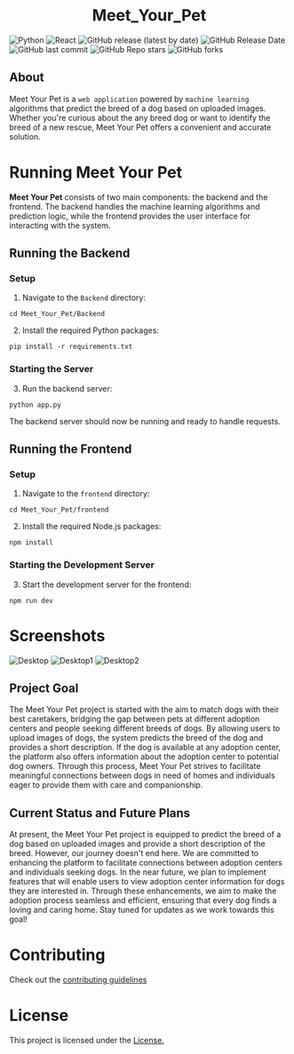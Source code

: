 <div align="center">
  
# Meet_Your_Pet
</div>

![Python](https://img.shields.io/badge/python-v3.10%2B-blue)
![React](https://img.shields.io/badge/react-v18.2.66-blue)
![GitHub release (latest by date)](https://img.shields.io/github/v/release/Dheerajjha451/Meet_Your_Pet)
![GitHub Release Date](https://img.shields.io/github/release-date/Dheerajjha451/Meet_Your_Pet?logo=github)
![GitHub last commit](https://img.shields.io/github/last-commit/Dheerajjha451/Meet_Your_Pet?logo=github)
![GitHub Repo stars](https://img.shields.io/github/stars/Dheerajjha451/Meet_Your_Pet?style=social)
![GitHub forks](https://img.shields.io/github/forks/Dheerajjha451/Meet_Your_Pet?style=social)

## About
Meet Your Pet is a `web application` powered by `machine learning` algorithms that predict the breed of a dog based on uploaded images. Whether you're curious about the any breed dog or want to identify the breed of a new rescue, Meet Your Pet offers a convenient and accurate solution.

# Running Meet Your Pet

**Meet Your Pet** consists of two main components: the backend and the frontend. The backend handles the machine learning algorithms and prediction logic, while the frontend provides the user interface for interacting with the system.

## Running the Backend

### Setup

1. Navigate to the `Backend` directory:

```
cd Meet_Your_Pet/Backend
```

2. Install the required Python packages:

```
pip install -r requirements.txt
```

### Starting the Server

3. Run the backend server:

```
python app.py
```

The backend server should now be running and ready to handle requests.

## Running the Frontend

### Setup

1. Navigate to the `frontend` directory:

```
cd Meet_Your_Pet/frontend
```

2. Install the required Node.js packages:

```
npm install
```

### Starting the Development Server

3. Start the development server for the frontend:

```
npm run dev
```
# Screenshots
![Desktop](https://github.com/Dheerajjha451/Meet_Your_Pet/assets/106474979/22c4a889-88ec-409f-bd99-6c1e260ff141)
![Desktop1](https://github.com/Dheerajjha451/Meet_Your_Pet/assets/106474979/528605fe-cabc-4a4e-a705-108d2d307496)
![Desktop2](https://github.com/Dheerajjha451/Meet_Your_Pet/assets/106474979/5a6fa828-cc75-427b-b545-9b6b30a69a06)


## Project Goal
The Meet Your Pet project is started with the aim to match dogs with their best caretakers, bridging the gap between pets at different adoption centers and people seeking different breeds of dogs. By allowing users to upload images of dogs, the system predicts the breed of the dog and provides a short description. If the dog is available at any adoption center, the platform also offers information about the adoption center to potential dog owners. Through this process, Meet Your Pet strives to facilitate meaningful connections between dogs in need of homes and individuals eager to provide them with care and companionship.

## Current Status and Future Plans

At present, the Meet Your Pet project is equipped to predict the breed of a dog based on uploaded images and provide a short description of the breed. However, our journey doesn't end here. We are committed to enhancing the platform to facilitate connections between adoption centers and individuals seeking dogs. In the near future, we plan to implement features that will enable users to view adoption center information for dogs they are interested in. Through these enhancements, we aim to make the adoption process seamless and efficient, ensuring that every dog finds a loving and caring home. Stay tuned for updates as we work towards this goal!

# Contributing
Check out the [contributing guidelines](https://github.com/Dheerajjha451/Meet_Your_Pet/blob/main/CONTRIBUTING.md)

# License
This project is licensed under the [License.](https://github.com/Dheerajjha451/Meet_Your_Pet/blob/main/LICENSE)

